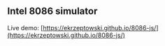 ## Intel 8086 simulator
Live demo: [https://ekrzeptowski.github.io/8086-js/](https://ekrzeptowski.github.io/8086-js/)

